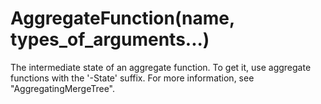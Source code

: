 # AggregateFunction(name, types_of_arguments...)

The intermediate state of an aggregate function. To get it, use aggregate functions with the '-State' suffix. For more information, see "AggregatingMergeTree".

